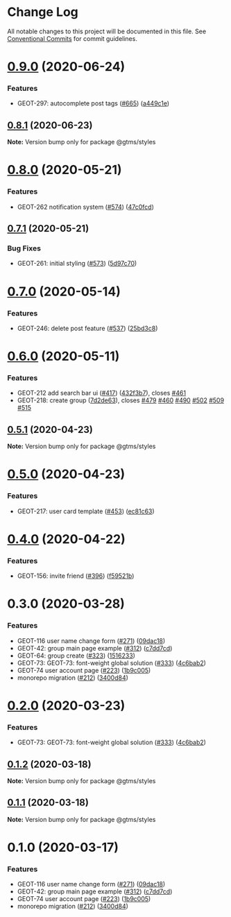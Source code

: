 # Change Log

All notable changes to this project will be documented in this file.
See [Conventional Commits](https://conventionalcommits.org) for commit guidelines.

# [0.9.0](https://github.com/gtms-org/gtms-frontend/compare/@gtms/styles@0.8.1...@gtms/styles@0.9.0) (2020-06-24)

### Features

- GEOT-297: autocomplete post tags ([#665](https://github.com/gtms-org/gtms-frontend/issues/665)) ([a449c1e](https://github.com/gtms-org/gtms-frontend/commit/a449c1e8d4275105b091074801e3b3c3b743935f))

## [0.8.1](https://github.com/gtms-org/gtms-frontend/compare/@gtms/styles@0.8.0...@gtms/styles@0.8.1) (2020-06-23)

**Note:** Version bump only for package @gtms/styles

# [0.8.0](https://github.com/gtms-org/gtms-frontend/compare/@gtms/styles@0.7.1...@gtms/styles@0.8.0) (2020-05-21)

### Features

- GEOT-262 notification system ([#574](https://github.com/gtms-org/gtms-frontend/issues/574)) ([47c0fcd](https://github.com/gtms-org/gtms-frontend/commit/47c0fcd55c9a2d72b6498b1fc3171862f7d8c9c4))

## [0.7.1](https://github.com/gtms-org/gtms-frontend/compare/@gtms/styles@0.7.0...@gtms/styles@0.7.1) (2020-05-21)

### Bug Fixes

- GEOT-261: initial styling ([#573](https://github.com/gtms-org/gtms-frontend/issues/573)) ([5d97c70](https://github.com/gtms-org/gtms-frontend/commit/5d97c70a3cfbcd64a80e2c0854f08c5d900916fd))

# [0.7.0](https://github.com/gtms-org/gtms-frontend/compare/@gtms/styles@0.6.0...@gtms/styles@0.7.0) (2020-05-14)

### Features

- GEOT-246: delete post feature ([#537](https://github.com/gtms-org/gtms-frontend/issues/537)) ([25bd3c8](https://github.com/gtms-org/gtms-frontend/commit/25bd3c8edb5f5f459999b3c42313b87cc9e8f265))

# [0.6.0](https://github.com/gtms-org/gtms-frontend/compare/@gtms/styles@0.5.1...@gtms/styles@0.6.0) (2020-05-11)

### Features

- GEOT-212 add search bar ui ([#417](https://github.com/gtms-org/gtms-frontend/issues/417)) ([432f3b7](https://github.com/gtms-org/gtms-frontend/commit/432f3b7a7face895bd9dd06b5f5c0e7c14c03a9c)), closes [#461](https://github.com/gtms-org/gtms-frontend/issues/461)
- GEOT-218: create group ([7d2de63](https://github.com/gtms-org/gtms-frontend/commit/7d2de6340d0fbae9a44d685b863a65d699241571)), closes [#479](https://github.com/gtms-org/gtms-frontend/issues/479) [#460](https://github.com/gtms-org/gtms-frontend/issues/460) [#490](https://github.com/gtms-org/gtms-frontend/issues/490) [#502](https://github.com/gtms-org/gtms-frontend/issues/502) [#509](https://github.com/gtms-org/gtms-frontend/issues/509) [#515](https://github.com/gtms-org/gtms-frontend/issues/515)

## [0.5.1](https://github.com/gtms-org/gtms-frontend/compare/@gtms/styles@0.5.0...@gtms/styles@0.5.1) (2020-04-23)

**Note:** Version bump only for package @gtms/styles

# [0.5.0](https://github.com/gtms-org/gtms-frontend/compare/@gtms/styles@0.4.0...@gtms/styles@0.5.0) (2020-04-23)

### Features

- GEOT-217: user card template ([#453](https://github.com/gtms-org/gtms-frontend/issues/453)) ([ec81c63](https://github.com/gtms-org/gtms-frontend/commit/ec81c63612b5394c847508218449fce88eb28650))

# [0.4.0](https://github.com/gtms-org/gtms-frontend/compare/@gtms/styles@0.3.0...@gtms/styles@0.4.0) (2020-04-22)

### Features

- GEOT-156: invite friend ([#396](https://github.com/gtms-org/gtms-frontend/issues/396)) ([f59521b](https://github.com/gtms-org/gtms-frontend/commit/f59521bbc09c3de88f08d7c318c07c31036bb08a))

# 0.3.0 (2020-03-28)

### Features

- GEOT-116 user name change form ([#271](https://github.com/gtms-org/gtms-frontend/issues/271)) ([09dac18](https://github.com/gtms-org/gtms-frontend/commit/09dac183e0bbe1137e25f23f651b731d9ea94bef))
- GEOT-42: group main page example ([#312](https://github.com/gtms-org/gtms-frontend/issues/312)) ([c7dd7cd](https://github.com/gtms-org/gtms-frontend/commit/c7dd7cdcc45a2b51403ce066c8fdce11b54a2e99))
- GEOT-64: group create ([#323](https://github.com/gtms-org/gtms-frontend/issues/323)) ([1516233](https://github.com/gtms-org/gtms-frontend/commit/1516233651b28f40e36145ae7cacb37867e6ef45))
- GEOT-73: GEOT-73: font-weight global solution ([#333](https://github.com/gtms-org/gtms-frontend/issues/333)) ([4c6bab2](https://github.com/gtms-org/gtms-frontend/commit/4c6bab2b8713a1fad0fc219d48128feda79dac32))
- GEOT-74 user account page ([#223](https://github.com/gtms-org/gtms-frontend/issues/223)) ([1b9c005](https://github.com/gtms-org/gtms-frontend/commit/1b9c00586ea8990576fc059e0cd7707811194001))
- monorepo migration ([#212](https://github.com/gtms-org/gtms-frontend/issues/212)) ([3400d84](https://github.com/gtms-org/gtms-frontend/commit/3400d84f411612076adba5920af8b323b55f473a))

# [0.2.0](https://github.com/gtms-org/gtms-frontend/compare/@gtms/styles@0.1.2...@gtms/styles@0.2.0) (2020-03-23)

### Features

- GEOT-73: GEOT-73: font-weight global solution ([#333](https://github.com/gtms-org/gtms-frontend/issues/333)) ([4c6bab2](https://github.com/gtms-org/gtms-frontend/commit/4c6bab2b8713a1fad0fc219d48128feda79dac32))

## [0.1.2](https://github.com/gtms-org/gtms-frontend/compare/@gtms/styles@0.1.1...@gtms/styles@0.1.2) (2020-03-18)

**Note:** Version bump only for package @gtms/styles

## [0.1.1](https://github.com/gtms-org/gtms-frontend/compare/@gtms/styles@0.1.0...@gtms/styles@0.1.1) (2020-03-18)

**Note:** Version bump only for package @gtms/styles

# 0.1.0 (2020-03-17)

### Features

- GEOT-116 user name change form ([#271](https://github.com/gtms-org/gtms-frontend/issues/271)) ([09dac18](https://github.com/gtms-org/gtms-frontend/commit/09dac183e0bbe1137e25f23f651b731d9ea94bef))
- GEOT-42: group main page example ([#312](https://github.com/gtms-org/gtms-frontend/issues/312)) ([c7dd7cd](https://github.com/gtms-org/gtms-frontend/commit/c7dd7cdcc45a2b51403ce066c8fdce11b54a2e99))
- GEOT-74 user account page ([#223](https://github.com/gtms-org/gtms-frontend/issues/223)) ([1b9c005](https://github.com/gtms-org/gtms-frontend/commit/1b9c00586ea8990576fc059e0cd7707811194001))
- monorepo migration ([#212](https://github.com/gtms-org/gtms-frontend/issues/212)) ([3400d84](https://github.com/gtms-org/gtms-frontend/commit/3400d84f411612076adba5920af8b323b55f473a))
